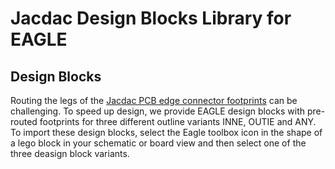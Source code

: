 # Jacdac Design Blocks Library for EAGLE


## Design Blocks

Routing the legs of the [Jacdac PCB edge connector footprints](https://github.com/microsoft/jacdac-ddk/tree/main/design/examples/eagle-library) can be challenging. To speed up design, we provide EAGLE design blocks with pre-routed footprints for three different outline variants INNE, OUTIE and ANY. To import these design blocks, select the Eagle toolbox icon in the shape of a lego block in your schematic or board view and then select one of the three deasign block variants. 
